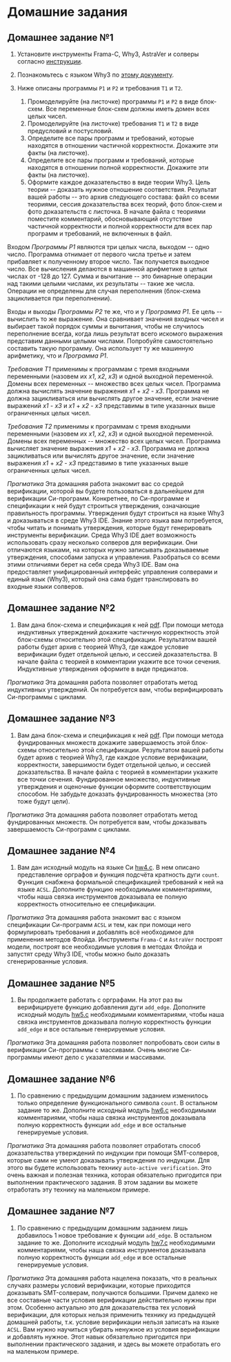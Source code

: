 # Домашние задания

## Домашнее задание №1

1. Установите инструменты Frama-C, Why3, AstraVer и солверы
   согласно [инструкции](https://forge.ispras.ru/projects/astraver/wiki).
2. Познакомьтесь с языком Why3 по [этому документу](http://why3.lri.fr/manual.pdf).
3. Ниже описаны программы `P1` и `P2` и требования `T1` и `T2`.

   1. Промоделируйте (на листочке) программы `P1` и `P2` в виде блок-схем.
      Все переменные блок-схем должны иметь домен всех целых чисел.
   2. Промоделируйте (на листочке) требования `T1` и `T2` в виде предусловий
      и постусловий.
   3. Определите все пары программ и требований, которые находятся в отношении
      частичной корректности. Докажите эти факты (на листочке).
   4. Определите все пары программ и требований, которые находятся в отношении
      полной корректности. Докажите эти факты (на листочке).
   5. Оформите каждое доказательство в виде теории Why3. Цель теории -- доказать
      нужное отношение соответствия. Результат вашей работы -- это архив
      следующего состава: файл со всеми теориями, сессия доказательства всех
      теорий, фото блок-схем и фото доказательств с листочка.
      В начале файла с теориями поместите комментарий, обосновывающий
      отсутствие частичной корректности и полной корректности для всех пар
      программ и требований, не включенных в файл.

Входом _Программы P1_ являются три целых числа, выходом -- одно число.
Программа отнимает от первого числа третье и затем прибавляет к полученному
второе число. Так получается выходное число.
Все вычисления делаются в машинной арифметике в целых числах от -128 до 127.
Сумма и вычитание -- это бинарные операции над такими
целыми числами, их результаты -- такие же числа. Операции не определены для
случая переполнения (блок-схема зацикливается при переполнении).

Входы и выходы _Программы Р2_ те же, что и у _Программа Р1_. Ее цель --
вычислить то же выражение. Она сравнивает значения входных чисел и выбирает
такой порядок суммы и вычитания, чтобы не случилось переполнение всегда,
когда лишь результат всего искомого
выражения представим данными целыми числами. Попробуйте самостоятельно
составить такую программу. Она использует ту же машинную арифметику, что и
_Программа Р1_.

_Требования Т1_ применимы к программам с тремя входными переменными
(назовем их _x1_, _x2_, _x3_) и одной выходной переменной. Домены всех
переменных -- множество всех целых чисел. Программа должна вычислять
значение выражения _x1_ + _x2_ - _x3_.
Программа не должна зацикливаться или вычислять другое значение, если
значение выражений _x1_ - _x3_ и _x1_ + _x2_ - _x3_ представимы
в типе указанных выше ограниченных целых чисел.

_Требования Т2_ применимы к программам с тремя входными переменными
(назовем их _x1_, _x2_, _x3_) и одной выходной переменной. Домены всех
переменных -- множество всех целых чисел. Программа вычисляет значение
выражения _x1_ + _x2_ - _x3_.
Программа не должна зацикливаться или вычислять другое значение, если
значение выражения _x1_ + _x2_ - _x3_ представимо
в типе указанных выше ограниченных целых чисел.

_Прагматика_ Эта домашняя работа знакомит вас со средой верификации,
которой вы будете пользоваться в дальнейшем для верификации Си-программ.
Конкретнее, по Си-программе и спецификации к ней будут строиться
утверждения, означающие правильность программы. Утверждения будут
строиться на языке Why3 и доказываться в среде Why3 IDE. Знание этого
языка вам потребуется, чтобы читать и понимать утверждения, которые
будут генерировать инструменты верификации. Среда Why3 IDE дает
возможность использовать сразу несколько солверов для верификации. Они
отличаются языками, на которых нужно записывать доказываемые утверждения,
способами запуска и управления. Разобраться со всеми этими отличиями
берет на себя среда Why3 IDE. Вам она предоставляет унифицированный
интерфейс управления солверами и единый язык (Why3), который она сама
будет транслировать во входные языки солверов.

## Домашнее задание №2

1. Вам дана блок-схема и спецификация к ней [pdf](hw2.pdf). При помощи метода индуктивных утверждений докажите частичную корректность этой блок-схемы относительно этой спецификации. Результатом вашей работы будет архив с теорией Why3, где каждое условие верификации будет отдельной целью, и сессией доказательства. В начале файла с теорией в комментарии укажите все точки сечения. Индуктивные утверждения оформите в виде предикатов.

_Прагматика_ Эта домашняя работа позволяет отработать метод индуктивных утверждений. Он потребуется вам, чтобы верифицировать Си-программы с циклами.

## Домашнее задание №3

1. Вам дана блок-схема и спецификация к ней [pdf](hw3.pdf). При помощи метода фундированных множеств докажите завершаемость этой блок-схемы относительно этой спецификации. Результатом вашей работы будет архив с теорией Why3, где каждое условие верификации, корректности, завершимости будет отдельной целью, и сессией доказательства. В начале файла с теорией в комментарии укажите все точки сечения. Фундированное множество, индуктивные утверждения и оценочные функции оформите соответствующим способом. Не забудьте доказать фундированность множества (это тоже будут цели).

_Прагматика_ Эта домашняя работа позволяет отработать метод фундированных множеств. Он потребуется вам, чтобы доказывать завершаемость Си-программ с циклами.

## Домашнее задание №4

1. Вам дан исходный модуль на языке Си [hw4.c](hw4.c). В нем описано представление орграфов и функция подсчёта кратность дуги `count`. Функция снабжена формальной спецификацией требований к ней на языке `ACSL`. Дополните функцию необходимыми комментариями, чтобы наша связка инструментов доказывала ее полную корректность относительно ее спецификации.

_Прагматика_ Эта домашняя работа знакомит вас с языком спецификации Си-программ `ACSL` и тем, как при помощи него формулировать требования и добавлять всё необходимое для применения методов Флойда. Инструменты `Frama-C` и `AstraVer` построят модели, построят все необходимые условия в методах Флойда и запустят среду Why3 IDE, чтобы можно было доказать сгенерированные условия.

## Домашнее задание №5

1. Вы продолжаете работать с орграфами. На этот раз вы верифицируете функцию добавления дуги `add_edge`. Дополните исходный модуль [hw5.c](hw5.c) необходимыми комментариями, чтобы наша связка инструментов доказывала полную корректность функции `add_edge` и все остальные генерируемые условия.

_Прагматика_ Эта домашняя работа позволяет попробовать свои силы в верификации Си-программы с массивами. Очень многие Си-программы имеют дело с указателями и массивами.

## Домашнее задание №6

1. По сравнению с предыдущим домашним заданием изменилось только определение функционального символа `count`. В остальном задание то же. Дополните исходный модуль [hw6.c](hw6.c) необходимыми комментариями, чтобы наша связка инструментов доказывала полную корректность функции `add_edge` и все остальные генерируемые условия.

_Прагматика_ Эта домашняя работа позволяет отработать способ доказательства утверждений по индукции при помощи SMT-солверов, которые сами не умеют доказывать утверждения по индукции. Для этого вы будете использовать технику `auto-active verification`. Это очень важная и полезная техника, которая обязательно пригодится при выполнении практического задания. В этом задании вы можете отработать эту технику на маленьком примере.

## Домашнее задание №7

1. По сравнению с предыдущим домашним заданием лишь добавилось 1 новое требование к функции `add_edge`. В остальном задание то же. Дополните исходный модуль [hw7.c](hw7.c) необходимыми комментариями, чтобы наша связка инструментов доказывала полную корректность функции `add_edge` и все остальные генерируемые условия.

_Прагматика_ Эта домашняя работа нацелена показать, что в реальных случаях размеры условий верификации, которые приходится доказывать SMT-солверам, получаются большими. Причем далеко не все составные части условия верификации действительно нужны при этом. Особенно актуально это для доказательства тех условий верификации, для которых нельзя применить технику из предыдущей домашней работы, т.к. условие верификации нельзя записать на языке `ACSL`. Вам нужно научиться убирать ненужное из условия верификации и добавлять нужное. Этот навык обязательно пригодится при выполнении практического задания, и здесь вы можете отработать его на маленьком примере.
